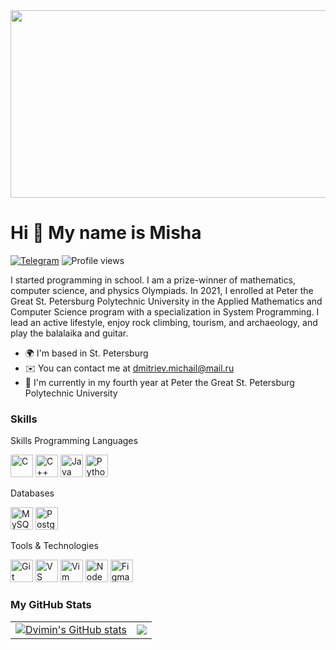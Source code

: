 <img src="https://i.pinimg.com/originals/fb/c6/f3/fbc6f31bd3b84159470b973aca7e0f97.gif" width="550" height="300">

Hi 👋 My name is Misha
======================
[![Telegram](https://img.shields.io/badge/Telegram-%232AABEE?style=flat&logo=Telegram&logoColor=white&link=https%3A%2F%2Fwww.linkedin.com%2Fin%2Fvladimir-skvortsov%2F)](https://t.me/Dvimin)
![Profile views](https://komarev.com/ghpvc/?username=Dvimin) 

I started programming in school. I am a prize-winner of mathematics, computer science, and physics Olympiads. In 2021, I enrolled at Peter the Great St. Petersburg Polytechnic University in the Applied Mathematics and Computer Science program with a specialization in System Programming. I lead an active lifestyle, enjoy rock climbing, tourism, and archaeology, and play the balalaika and guitar.

* 🌍 I'm based in St. Petersburg
* ✉️ You can contact me at [dmitriev.michail@mail.ru](mailto:dmitriev.michail@mail.ru)
* 🧠 I'm currently in my fourth year at Peter the Great St. Petersburg Polytechnic University

### Skills

Skills
Programming Languages
<p align="left"> <a href="https://docs.microsoft.com/en-us/cpp/?view=msvc-170" target="_blank" rel="noreferrer"><img src="https://raw.githubusercontent.com/danielcranney/readme-generator/main/public/icons/skills/c-colored.svg" width="36" height="36" alt="C" /></a> <a href="https://docs.microsoft.com/en-us/cpp/?view=msvc-170" target="_blank" rel="noreferrer"><img src="https://raw.githubusercontent.com/danielcranney/readme-generator/main/public/icons/skills/cplusplus-colored.svg" width="36" height="36" alt="C++" /></a> <a href="https://www.oracle.com/java/" target="_blank" rel="noreferrer"><img src="https://raw.githubusercontent.com/danielcranney/readme-generator/main/public/icons/skills/java-colored.svg" width="36" height="36" alt="Java" /></a> <a href="https://www.python.org/" target="_blank" rel="noreferrer"><img src="https://raw.githubusercontent.com/danielcranney/readme-generator/main/public/icons/skills/python-colored.svg" width="36" height="36" alt="Python" /></a> </p>

Databases
<p align="left"> <a href="https://www.mysql.com/" target="_blank" rel="noreferrer"><img src="https://raw.githubusercontent.com/danielcranney/readme-generator/main/public/icons/skills/mysql-colored.svg" width="36" height="36" alt="MySQL" /></a> <a href="https://www.postgresql.org/" target="_blank" rel="noreferrer"><img src="https://raw.githubusercontent.com/danielcranney/readme-generator/main/public/icons/skills/postgresql-colored.svg" width="36" height="36" alt="PostgreSQL" /></a> </p>

Tools & Technologies
<p align="left"> <a href="https://git-scm.com/" target="_blank" rel="noreferrer"><img src="https://raw.githubusercontent.com/danielcranney/readme-generator/main/public/icons/skills/git-colored.svg" width="36" height="36" alt="Git" /></a> <a href="https://code.visualstudio.com/" target="_blank" rel="noreferrer"><img src="https://raw.githubusercontent.com/danielcranney/readme-generator/main/public/icons/skills/visualstudiocode.svg" width="36" height="36" alt="VS Code" /></a> <a href="https://www.vim.org/" target="_blank" rel="noreferrer"><img src="https://raw.githubusercontent.com/danielcranney/readme-generator/main/public/icons/skills/vim.svg" width="36" height="36" alt="Vim" /></a> <a href="https://nodejs.org/en/" target="_blank" rel="noreferrer"><img src="https://raw.githubusercontent.com/danielcranney/readme-generator/main/public/icons/skills/nodejs-colored.svg" width="36" height="36" alt="NodeJS" /></a> <a href="https://www.figma.com/" target="_blank" rel="noreferrer"><img src="https://raw.githubusercontent.com/danielcranney/readme-generator/main/public/icons/skills/figma-colored.svg" width="36" height="36" alt="Figma" /></a> 


<!--
### Socials 
<p align="left"> <a href="https://www.github.com/Dvimin" target="_blank" rel="noreferrer"> <picture> <source media="(prefers-color-scheme: dark)" srcset="https://raw.githubusercontent.com/danielcranney/readme-generator/main/public/icons/socials/github-dark.svg" /> <source media="(prefers-color-scheme: light)" srcset="https://raw.githubusercontent.com/danielcranney/readme-generator/main/public/icons/socials/github.svg" /> <img src="https://raw.githubusercontent.com/danielcranney/readme-generator/main/public/icons/socials/github.svg" width="32" height="32" /> </picture> </a></p>
-->

### My GitHub Stats

<table border="0">
  <tr>
    <td style="border:none;">
      <a href="http://www.github.com/Dvimin">
        <img src="https://github-readme-stats.vercel.app/api?username=Dvimin&show_icons=true&hide=stars,&count_private=true&title_color=84cc16&text_color=ffffff&icon_color=84cc16&bg_color=1c1917&hide_border=true&show_icons=true" alt="Dvimin's GitHub stats" />
      </a>
    </td>
    <td style="border:none;">
      <a href="http://www.github.com/Dvimin">
        <img src="https://github-readme-streak-stats.herokuapp.com/?user=Dvimin&stroke=ffffff&background=1c1917&ring=84cc16&fire=84cc16&currStreakNum=ffffff&currStreakLabel=84cc16&sideNums=ffffff&sideLabels=ffffff&dates=ffffff&hide_border=true" />
      </a>
    </td>
  </tr>
</table>

